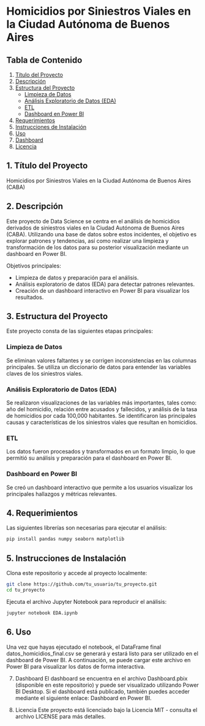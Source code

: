 # Homicidios por Siniestros Viales en la Ciudad Autónoma de Buenos Aires

## Tabla de Contenido
1. [Título del Proyecto](#título-del-proyecto)
2. [Descripción](#descripción)
3. [Estructura del Proyecto](#estructura-del-proyecto)
   - [Limpieza de Datos](#limpieza-de-datos)
   - [Análisis Exploratorio de Datos (EDA)](#análisis-exploratorio-de-datos-eda)
   - [ETL](#etl)
   - [Dashboard en Power BI](#dashboard-en-power-bi)
4. [Requerimientos](#requerimientos)
5. [Instrucciones de Instalación](#instrucciones-de-instalación)
6. [Uso](#uso)
7. [Dashboard](#dashboard)
8. [Licencia](#licencia)

## 1. Título del Proyecto
Homicidios por Siniestros Viales en la Ciudad Autónoma de Buenos Aires (CABA)

## 2. Descripción
Este proyecto de Data Science se centra en el análisis de homicidios derivados de siniestros viales en la Ciudad Autónoma de Buenos Aires (CABA). Utilizando una base de datos sobre estos incidentes, el objetivo es explorar patrones y tendencias, así como realizar una limpieza y transformación de los datos para su posterior visualización mediante un dashboard en Power BI.

Objetivos principales:

- Limpieza de datos y preparación para el análisis.
- Análisis exploratorio de datos (EDA) para detectar patrones relevantes.
- Creación de un dashboard interactivo en Power BI para visualizar los resultados.

## 3. Estructura del Proyecto
Este proyecto consta de las siguientes etapas principales:

### Limpieza de Datos
Se eliminan valores faltantes y se corrigen inconsistencias en las columnas principales.
Se utiliza un diccionario de datos para entender las variables claves de los siniestros viales.

### Análisis Exploratorio de Datos (EDA)
Se realizaron visualizaciones de las variables más importantes, tales como: año del homicidio, relación entre acusados y fallecidos, y análisis de la tasa de homicidios por cada 100,000 habitantes.
Se identificaron las principales causas y características de los siniestros viales que resultan en homicidios.

### ETL
Los datos fueron procesados y transformados en un formato limpio, lo que permitió su análisis y preparación para el dashboard en Power BI.

### Dashboard en Power BI
Se creó un dashboard interactivo que permite a los usuarios visualizar los principales hallazgos y métricas relevantes.

## 4. Requerimientos
Las siguientes librerías son necesarias para ejecutar el análisis:

```bash
pip install pandas numpy seaborn matplotlib
```

## 5. Instrucciones de Instalación
Clona este repositorio y accede al proyecto localmente:
```bash
git clone https://github.com/tu_usuario/tu_proyecto.git
cd tu_proyecto
```

Ejecuta el archivo Jupyter Notebook para reproducir el análisis:

```bash
jupyter notebook EDA.ipynb
```

## 6. Uso
Una vez que hayas ejecutado el notebook, el DataFrame final datos_homicidios_final.csv se generará y estará listo para ser utilizado en el dashboard de Power BI. A continuación, se puede cargar este archivo en Power BI para visualizar los datos de forma interactiva.

7. Dashboard
El dashboard se encuentra en el archivo Dashboard.pbix (disponible en este repositorio) y puede ser visualizado utilizando Power BI Desktop. Si el dashboard está publicado, también puedes acceder mediante el siguiente enlace: Dashboard en Power BI.

8. Licencia
Este proyecto está licenciado bajo la Licencia MIT - consulta el archivo LICENSE para más detalles.
